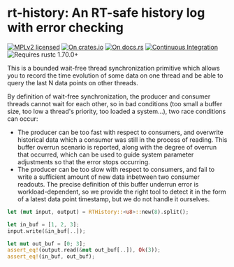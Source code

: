 # rt-history: An RT-safe history log with error checking

[![MPLv2 licensed](https://img.shields.io/badge/license-MPLv2-blue.svg)](./LICENSE)
[![On crates.io](https://img.shields.io/crates/v/rt-history.svg)](https://crates.io/crates/rt-history)
[![On docs.rs](https://docs.rs/rt-history/badge.svg)](https://docs.rs/rt-history/)
[![Continuous Integration](https://img.shields.io/github/actions/workflow/status/HadrienG2/rt-history/ci.yml?branch=master)](https://github.com/HadrienG2/rt-history/actions?query=workflow%3A%22Continuous+Integration%22)
![Requires rustc 1.70.0+](https://img.shields.io/badge/rustc-1.70.0+-lightgray.svg)

This is a bounded wait-free thread synchronization primitive which allows
you to record the time evolution of some data on one thread and be able to
query the last N data points on other threads.

By definition of wait-free synchronization, the producer and consumer
threads cannot wait for each other, so in bad conditions (too small a buffer
size, too low a thread's priority, too loaded a system...), two race
conditions can occur:

- The producer can be too fast with respect to consumers, and overwrite
  historical data which a consumer was still in the process of reading.
  This buffer overrun scenario is reported, along with the degree of overrun
  that occurred, which can be used to guide system parameter adjustments so
  that the error stops occurring.
- The producer can be too slow with respect to consumers, and fail to write
  a sufficient amount of new data inbetween two consumer readouts. The
  precise definition of this buffer underrun error is workload-dependent, so
  we provide the right tool to detect it in the form of a latest data point
  timestamp, but we do not handle it ourselves.

```rust
let (mut input, output) = RTHistory::<u8>::new(8).split();

let in_buf = [1, 2, 3];
input.write(&in_buf[..]);

let mut out_buf = [0; 3];
assert_eq!(output.read(&mut out_buf[..]), Ok(3));
assert_eq!(in_buf, out_buf);
```
